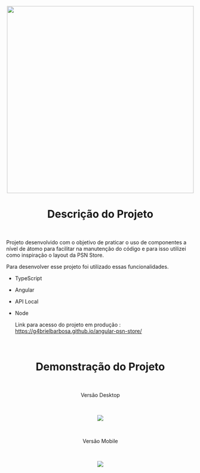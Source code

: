 <p align="center">
    <img style="height: 500px " src= "https://user-images.githubusercontent.com/98058431/209409845-83a5483b-1619-444d-807d-87e5b8de3f1b.png">

</p>

<h1 align="center"> Descrição do Projeto </h1>


<br>


 Projeto desenvolvido com o objetivo de praticar o uso de componentes a nível de átomo para facilitar na manutenção do código e para isso utilizei como inspiração o layout da PSN Store.
  
Para desenvolver esse projeto foi utilizado essas funcionalidades.
  
- TypeScript 
- Angular
- API Local
- Node

  Link para acesso do projeto em produção : https://g4brielbarbosa.github.io/angular-psn-store/

<br>

<h1 align="center"> Demonstração do Projeto </h1>

<br>

<p align="center">
  Versão Desktop
</p>

<br>

<p align="center">
  <img src="https://user-images.githubusercontent.com/98058431/209003685-ab263031-cb57-41e0-8a39-c95cfd6c5303.gif">
</p>



<br>


<p align="center">
  Versão Mobile
</p>

<br>


<p align="center">
  <img src="https://user-images.githubusercontent.com/98058431/209003539-06cb529b-7d1b-486c-a937-57127dd4c397.gif" />
</p>
